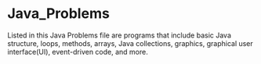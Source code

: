 # Java_Problems
Listed in this Java Problems file are programs that include basic Java structure, loops, methods, arrays, Java collections, graphics, graphical user interface(UI), event-driven code, and more.
